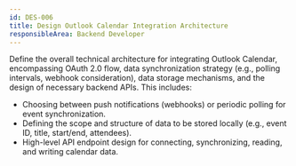 ```yaml
---
id: DES-006
title: Design Outlook Calendar Integration Architecture
responsibleArea: Backend Developer
---
```

Define the overall technical architecture for integrating Outlook Calendar, encompassing OAuth 2.0 flow, data synchronization strategy (e.g., polling intervals, webhook consideration), data storage mechanisms, and the design of necessary backend APIs. This includes:
*   Choosing between push notifications (webhooks) or periodic polling for event synchronization.
*   Defining the scope and structure of data to be stored locally (e.g., event ID, title, start/end, attendees).
*   High-level API endpoint design for connecting, synchronizing, reading, and writing calendar data.